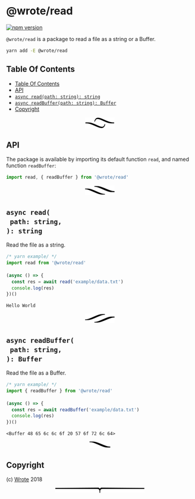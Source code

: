 # @wrote/read

[![npm version](https://badge.fury.io/js/%40wrote%2Fread.svg)](https://npmjs.org/package/@wrote/read)

`@wrote/read` is a package to read a file as a string or a Buffer.

```sh
yarn add -E @wrote/read
```

## Table Of Contents

- [Table Of Contents](#table-of-contents)
- [API](#api)
- [`async read(path: string): string`](#async-readpath-string-string)
- [`async readBuffer(path: string): Buffer`](#async-readbufferpath-string-buffer)
- [Copyright](#copyright)

<p align="center"><a href="#table-of-contents"><img src=".documentary/section-breaks/0.svg?sanitize=true"></a></p>

## API

The package is available by importing its default function `read`, and named function `readBuffer`:

```js
import read, { readBuffer } from '@wrote/read'
```

<p align="center"><a href="#table-of-contents"><img src=".documentary/section-breaks/1.svg?sanitize=true"></a></p>

## `async read(`<br/>&nbsp;&nbsp;`path: string,`<br/>`): string`

Read the file as a string.

```js
/* yarn example/ */
import read from '@wrote/read'

(async () => {
  const res = await read('example/data.txt')
  console.log(res)
})()
```
```
Hello World
```

<p align="center"><a href="#table-of-contents"><img src=".documentary/section-breaks/2.svg?sanitize=true"></a></p>

## `async readBuffer(`<br/>&nbsp;&nbsp;`path: string,`<br/>`): Buffer`

Read the file as a Buffer.

```js
/* yarn example/ */
import { readBuffer } from '@wrote/read'

(async () => {
  const res = await readBuffer('example/data.txt')
  console.log(res)
})()
```
```
<Buffer 48 65 6c 6c 6f 20 57 6f 72 6c 64>
```

<p align="center"><a href="#table-of-contents"><img src=".documentary/section-breaks/3.svg?sanitize=true"></a></p>

## Copyright

(c) [Wrote][1] 2018

[1]: https://wrote.cc

<p align="center"><a href="#table-of-contents"><img src=".documentary/section-breaks/-1.svg?sanitize=true"></a></p>